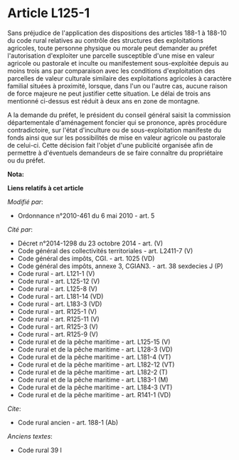 # Article L125-1

Sans préjudice de l'application des dispositions des articles 188-1 à 188-10 du code rural relatives au contrôle des
structures des exploitations agricoles, toute personne physique ou morale peut demander au préfet l'autorisation d'exploiter
une parcelle susceptible d'une mise en valeur agricole ou pastorale et inculte ou manifestement sous-exploitée depuis au
moins trois ans par comparaison avec les conditions d'exploitation des parcelles de valeur culturale similaire des
exploitations agricoles à caractère familial situées à proximité, lorsque, dans l'un ou l'autre cas, aucune raison de force
majeure ne peut justifier cette situation. Le délai de trois ans mentionné ci-dessus est réduit à deux ans en zone de
montagne.

A la demande du préfet, le président du conseil général saisit la commission départementale d'aménagement foncier qui se
prononce, après procédure contradictoire, sur l'état d'inculture ou de sous-exploitation manifeste du fonds ainsi que sur les
possibilités de mise en valeur agricole ou pastorale de celui-ci. Cette décision fait l'objet d'une publicité organisée afin
de permettre à d'éventuels demandeurs de se faire connaître du propriétaire ou du préfet.

**Nota:**



**Liens relatifs à cet article**

_Modifié par_:

  - Ordonnance n°2010-461 du 6 mai 2010 - art. 5

_Cité par_:

  - Décret n°2014-1298 du 23 octobre 2014 - art. (V)
  - Code général des collectivités territoriales - art. L2411-7 (V)
  - Code général des impôts, CGI. - art. 1025 (VD)
  - Code général des impôts, annexe 3, CGIAN3. - art. 38 sexdecies J (P)
  - Code rural - art. L121-1 (V)
  - Code rural - art. L125-12 (V)
  - Code rural - art. L125-8 (V)
  - Code rural - art. L181-14 (VD)
  - Code rural - art. L183-3 (VD)
  - Code rural - art. R125-1 (V)
  - Code rural - art. R125-11 (V)
  - Code rural - art. R125-3 (V)
  - Code rural - art. R125-9 (V)
  - Code rural et de la pêche maritime - art. L125-15 (V)
  - Code rural et de la pêche maritime - art. L128-3 (VD)
  - Code rural et de la pêche maritime - art. L181-4 (VT)
  - Code rural et de la pêche maritime - art. L182-12 (VT)
  - Code rural et de la pêche maritime - art. L182-2 (T)
  - Code rural et de la pêche maritime - art. L183-1 (M)
  - Code rural et de la pêche maritime - art. L184-3 (VT)
  - Code rural et de la pêche maritime - art. R141-1 (VD)

_Cite_:

  - Code rural ancien - art. 188-1 (Ab)

_Anciens textes_:

  - Code rural 39 I
